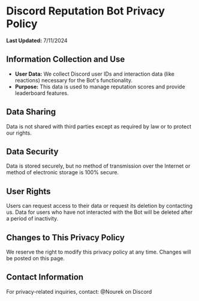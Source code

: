# Discord Reputation Bot Privacy Policy

**Last Updated:** 7/11/2024

## Information Collection and Use

- **User Data:** We collect Discord user IDs and interaction data (like reactions) necessary for the Bot's functionality.
- **Purpose:** This data is used to manage reputation scores and provide leaderboard features.

## Data Sharing

Data is not shared with third parties except as required by law or to protect our rights.

## Data Security

Data is stored securely, but no method of transmission over the Internet or method of electronic storage is 100% secure.

## User Rights

Users can request access to their data or request its deletion by contacting us. Data for users who have not interacted with the Bot will be deleted after a period of inactivity.

## Changes to This Privacy Policy

We reserve the right to modify this privacy policy at any time. Changes will be posted on this page.

## Contact Information

For privacy-related inquiries, contact: @Nourek on Discord
